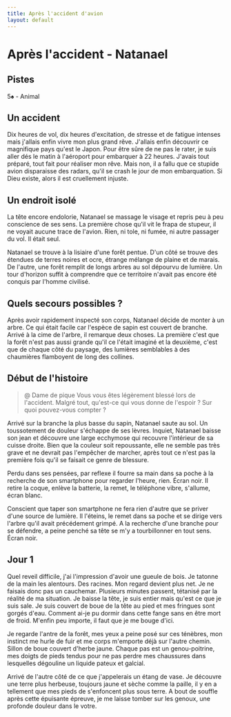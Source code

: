 ```yaml
---
title: Après l'accident d'avion
layout: default
---
```


# Après l'accident - Natanael

## Pistes

5♠️ - Animal

## Un accident

Dix heures de vol, dix heures d'excitation, de stresse et de fatigue intenses mais j'allais enfin vivre mon plus grand rêve. J'allais enfin découvrir ce magnifique pays qu'est le Japon. Pour être sûre de ne pas le rater, je suis aller dés le matin à l'aéroport pour embarquer à 22 heures. J'avais tout préparé, tout fait pour réaliser mon rêve. Mais non, il a fallu que ce stupide avion disparaisse des radars, qu'il se crash le jour de mon embarquation. Si Dieu existe, alors il est cruellement injuste.

## Un endroit isolé

La tête encore endolorie, Natanael se massage le visage et repris peu à peu conscience de ses sens. La première chose qu'il vit le frapa de stupeur, il ne voyait aucune trace de l'avion. Rien, ni tole, ni fumée, ni autre passager du vol. Il était seul.

Natanael se trouve à la lisiaire d'une forêt pentue. D'un côté se trouve des étendues de terres noires et ocre, étrange mélange de plaine et de marais. De l'autre, une forêt remplit de longs arbres au sol dépourvu de lumière. Un tour d'horizon suffit à comprendre que ce territoire n'avait pas encore été conquis par l'homme civilisé.

## Quels secours possibles ?

Après avoir rapidement inspecté son corps, Natanael décide de monter à un arbre. Ce qui était facile car l'espèce de sapin est couvert de branche. Arrivé à la cime de l'arbre, il remarque deux choses. La première c'est que la forêt n'est pas aussi grande qu'il ce l'était imaginé et la deuxième, c'est que de chaque côté du paysage, des lumières semblables à des chaumières flamboyent de long des collines.

## Début de l'histoire

> @ Dame de pique
> Vous vous êtes légèrement blessé lors de l'accident. Malgré tout, qu'est-ce qui vous donne de l'espoir ? Sur quoi pouvez-vous compter ?

Arrivé sur la branche la plus basse du sapin, Natanael saute au sol. Un toussotement de douleur s'échappe de ses lèvres. Inquiet, Natanael baisse son jean et découvre une large ecchymose qui recouvre l'intérieur de sa cuisse droite. Bien que la couleur soit repoussante, elle ne semble pas très grave et ne devrait pas l'empêcher de marcher, après tout ce n'est pas la première fois qu'il se faisait ce genre de blessure.

Perdu dans ses pensées, par reflexe il fourre sa main dans sa poche à la recherche de son smartphone pour regarder l'heure, rien. Écran noir. Il retire la coque, enlève la batterie, la remet, le téléphone vibre, s'allume, écran blanc.

Conscient que taper son smartphone ne fera rien d'autre que se priver d'une source de lumière. Il l'éteins, le remet dans sa poche et se dirige vers l'arbre qu'il avait précédement grimpé. A la recherche d'une branche pour se défendre, a peine penché sa tête se m'y a tourbillonner en tout sens. Écran noir.

## Jour 1

Quel reveil difficile, j'ai l'impression d'avoir une gueule de bois. Je tatonne de la main les alentours. Des racines. Mon regard devient plus net. Je ne faisais donc pas un cauchemar.
Plusieurs minutes passent, tétanisé par la réalité de ma situation. Je baisse la tête, je suis entier mais qu'est ce que je suis sale. Je suis couvert de boue de la tête au pied et mes fringues sont gorgés d'eau. Comment ai-je pu dormir dans cette fange sans en être mort de froid. M'enfin peu importe, il faut que je me bouge d'ici. 

Je regarde l'antre de la forêt, mes yeux a peine posé sur ces ténèbres, mon instinct me hurle de fuir et me corps m'emporte déjà sur l'autre chemin. Sillon de boue couvert d'herbe jaune. Chaque pas est un genou-poitrine, mes doigts de pieds tendus pour ne pas perdre mes chaussures dans lesquelles dégouline un liquide pateux et galcial.

Arrivé de l'autre côté de ce que j'appelerais un étang de vase. Je découvre une terre plus herbeuse, toujours jaune et sèche comme la paille, il y en a tellement que mes pieds de s'enfoncent plus sous terre. A bout de souffle après cette épuisante épreuve, je me laisse tomber sur les genoux, une profonde douleur dans le votre.

